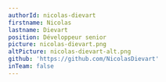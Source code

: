 ```yaml
---
authorId: nicolas-dievart
firstname: Nicolas
lastname: Dievart
position: Développeur senior
picture: nicolas-dievart.png
altPicture: nicolas-dievart-alt.png
github: 'https://github.com/NicolasDievart'
inTeam: false
---
```

